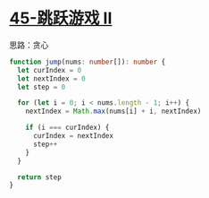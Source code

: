 # [45-跳跃游戏 II](https://leetcode.cn/problems/jump-game-ii/)

思路：贪心

```ts
function jump(nums: number[]): number {
  let curIndex = 0
  let nextIndex = 0
  let step = 0

  for (let i = 0; i < nums.length - 1; i++) {
    nextIndex = Math.max(nums[i] + i, nextIndex)

    if (i === curIndex) {
      curIndex = nextIndex
      step++
    }
  }

  return step
}
```
